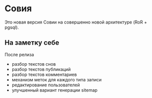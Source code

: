 Совия
=====

Это новая версия Совии на совершенно новой архитектуре (RoR + pgsql).

На заметку себе
---------------

После релиза

 * разбор текстов снов
 * разбор текстов публикаций
 * разбор текстов комментариев
 * механизм меток для каждого типа записи
 * редактирование пользователей
 * улучшенный вариант генерации sitemap
